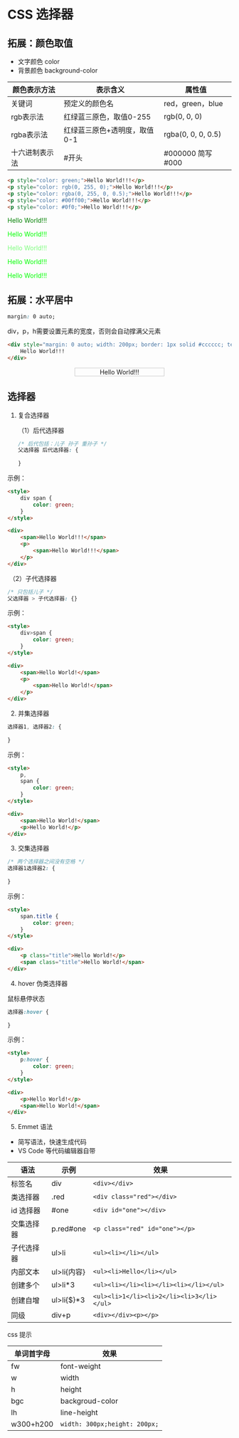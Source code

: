 # CSS 选择器

## 拓展：颜色取值

- 文字颜色 color
- 背景颜色 background-color

| 颜色表示方法   | 表示含义                     | 属性值             |
| -------------- | ---------------------------- | ------------------ |
| 关键词         | 预定义的颜色名               | red，green，blue   |
| rgb表示法      | 红绿蓝三原色，取值0-255      | rgb(0, 0, 0)       |
| rgba表示法     | 红绿蓝三原色+透明度，取值0-1 | rgba(0, 0, 0, 0.5) |
| 十六进制表示法 | #开头                        | #000000 简写 #000  |

```html
<p style="color: green;">Hello World!!!</p>
<p style="color: rgb(0, 255, 0);">Hello World!!!</p>
<p style="color: rgba(0, 255, 0, 0.5);">Hello World!!!</p>
<p style="color: #00ff00;">Hello World!!!</p>
<p style="color: #0f0;">Hello World!!!</p>
```

<output>

<p style="color: green;">Hello World!!!</p>
<p style="color: rgb(0, 255, 0);">Hello World!!!</p>
<p style="color: rgba(0, 255, 0, 0.5);">Hello World!!!</p>
<p style="color: #00ff00;">Hello World!!!</p>
<p style="color: #0f0;">Hello World!!!</p>

</output>

## 拓展：水平居中

```css
margin: 0 auto;
```

div，p，h需要设置元素的宽度，否则会自动撑满父元素

```html
<div style="margin: 0 auto; width: 200px; border: 1px solid #cccccc; text-align: center;">
    Hello World!!!
</div>
```

<output>

<div style="margin: 0 auto; width: 200px; border: 1px solid #cccccc; text-align: center;">
    Hello World!!!
</div>

</output>

## 选择器

1. 复合选择器

   （1）后代选择器

   ```css
   /* 后代包括：儿子 孙子 重孙子 */
   父选择器 后代选择器: {
       
   }
   ```

   

示例：

```html
<style>
    div span {
        color: green;
    }
</style>

<div>
    <span>Hello World!!!</span>
    <p>
        <span>Hello World!!!</span>
    </p>
</div>
```

[](demo/css-selector-1.html ':include height=100')

​	（2）子代选择器

```css
/* 只包括儿子 */
父选择器 > 子代选择器: {}
```

示例：

```html
<style>
    div>span {
        color: green;
    }
</style>

<div>
    <span>Hello World!</span>
    <p>
        <span>Hello World!</span>
    </p>
</div>
```

[](demo/css-selector-2.html ':include height=100')

2. 并集选择器

```css
选择器1, 选择器2: {
    
}
```

示例：

```html
<style>
    p,
    span {
        color: green;
    }
</style>

<div>
    <span>Hello World!</span>
    <p>Hello World!</p>
</div>
```

[](demo/css-selector-3.html ':include height=100')

3. 交集选择器

```css
/* 两个选择器之间没有空格 */
选择器1选择器2: {
    
}
```

示例：

```html
<style>
    span.title {
        color: green;
    }
</style>

<div>
    <p class="title">Hello World!</p>
    <span class="title">Hello World!</span>
</div>
```

[](demo/css-selector-4.html ':include height=100')

4. hover 伪类选择器

鼠标悬停状态

```css
选择器:hover {
    
}
```

示例：

```html
<style>
    p:hover {
        color: green;
    }
</style>

<div>
    <p>Hello World!</p>
    <span>Hello World!</span>
</div>
```

[](demo/css-selector-5.html ':include height=100')

5. Emmet 语法

- 简写语法，快速生成代码
- VS Code 等代码编辑器自带

| 语法       | 示例        | 效果                                      |
| ---------- | ----------- | ----------------------------------------- |
| 标签名     | div         | `<div></div>`                             |
| 类选择器   | .red        | `<div class="red"></div>`                 |
| id 选择器  | #one        | `<div id="one"></div>`                    |
| 交集选择器 | p.red#one   | `<p class="red" id="one"></p>`            |
| 子代选择器 | ul>li       | `<ul><li></li></ul>`                      |
| 内部文本   | ul>li{内容} | `<ul><li>Hello</li></ul>`                 |
| 创建多个   | ul>li*3     | `<ul><li></li><li></li><li></li></ul>`    |
| 创建自增   | ul>li{$}*3  | `<ul><li>1</li><li>2</li><li>3</li></ul>` |
| 同级       | div+p       | `<div></div><p></p>`                      |

css 提示

| 单词首字母 | 效果                          |
| ---------- | ----------------------------- |
| fw         | font-weight                   |
| w          | width                         |
| h          | height                        |
| bgc        | backgroud-color               |
| lh         | line-height                   |
| w300+h200  | `width: 300px;height: 200px;` |

